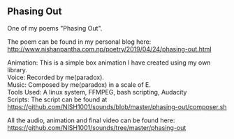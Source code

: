 ## Phasing Out
One of my poems "Phasing Out".  

The poem can be found in my personal blog here:  
http://www.nishanpantha.com.np/poetry/2019/04/24/phasing-out.html


Animation: This is a simple box animation I have created using my own library.  
Voice: Recorded by me(paradox).  
Music: Composed by me(paradox) in a scale of E.  
Tools Used: A linux system, FFMPEG, bash scripting, Audacity  
Scripts: The script can be found at https://github.com/NISH1001/sounds/blob/master/phasing-out/composer.sh  

All the audio, animation and final video can be found here:  
https://github.com/NISH1001/sounds/tree/master/phasing-out
